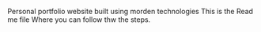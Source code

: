 Personal portfolio website built using morden technologies
This is the Read me file Where you can follow thw the steps.
